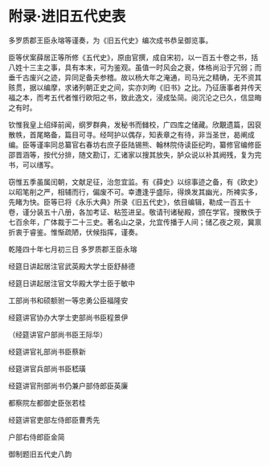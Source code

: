 # 附录·进旧五代史表

多罗质郡王臣永瑢等谨奏，为《旧五代史》编次成书恭呈御览事。

臣等伏案薛居正等所修《五代史》，原由官撰，成自宋初，以一百五十卷之书，括八姓十三主之事，具有本末，可为鉴观。虽值一时风会之衰，体格尚沿于冗弱；而垂千古废兴之迹，异同足备夫参稽。故以杨大年之淹通，司马光之精确，无不资其赅贯，据以编摩，求诸列朝正史之间，实亦刘昫《旧书》之比。乃征唐事者并传天福之本，而考五代者惟行欧阳之书，致此逸文，浸成坠简。阅沉沦之已久，信显晦之有时。

钦惟我皇上绍绎前闻，纲罗群典，发秘书而雠校，广四库之储藏。欣覯遗篇，因裒散帙，首尾略备，篇目可寻。经呵护以偶存，知表章之有待，非当圣世，曷阐成编。臣等谨率同总纂官右春坊右庶子臣陆锡熊、翰林院侍读臣纪昀，纂修官编修臣邵晋涵等，按代分排，随文勘订，汇诸家以搜其放失，胪众说以补其阙残，复为完书，可以缮写。

窃惟五季虽属闰朝，文献足征，治忽宜监。有《薛史》以综事迹之备，有《欧史》以昭笔削之严，相辅而行，偏废不可。幸遭逢乎盛际，得焕发其幽光，所裨实多，先睹为快。臣等已将《永乐大典》所录《旧五代史》，依目编辑，勒成一百五十卷，谨分装五十八册，各加考证、粘签进呈。敬请刊诸秘殿，颁在学官。搜散佚于七百余年，广体裁于二十三史。著名山之录，允宜传播于人间；储乙夜之观，冀禀折衷于睿鉴。惟惭疏陋，伏候指挥，谨奏。

乾隆四十年七月初三日 多罗质郡王臣永瑢

经筵日讲起居注官武英殿大学士臣舒赫德

经筵日讲起居注官文华殿大学士臣于敏中

工部尚书和硕额驸一等忠勇公臣福隆安

经筵讲官协办大学士吏部尚书臣程景伊

（经筵讲官户部尚书臣王际华）

经筵讲官礼部尚书臣蔡新

经筵讲官兵部尚书臣嵇璜

经筵讲官刑部尚书仍兼户部侍郎臣英廉

都察院左都御史臣张若桂

经筵讲官吏部左侍郎臣曹秀先

户部右侍郎臣金简

御制题旧五代史八韵
